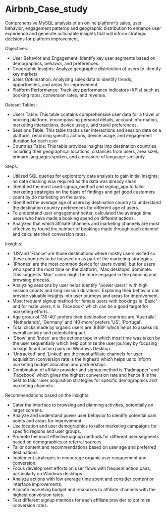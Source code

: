 # Airbnb_Case_study
Comprehensive MySQL analysis of an online platform's sales, user behavior, engagement patterns and geographic distribution to enhance user experience and generate actionable insights that will inform strategic decisions for platform improvement.

Objectives:

* User Behavior and Engagement: Identify key user segments based on demographics, behavior, and preferences.
* Geographic Insights: Analyze geographic distribution of users to identify key markets.
* Sales Optimization: Analyzing sales data to identify trends, opportunities, and areas for improvement.
* Platform Performance: Track key performance indicators (KPIs) such as booking rates, conversion rates, and revenue.

Dataset Tables:

* Users Table: This table contains comprehensive user data for a travel or booking platform, encompassing personal details, account information, marketing interactions, device usage, and travel preferences.
* Sessions Table: This table tracks user interactions and session data on a platform, recording specific actions, device usage, and engagement duration for each user.
* Countries Table: This table provides insights into destination countries, including their geographical locations, distances from users, area sizes, primary languages spoken, and a measure of language similarity.

Steps:
* Utilized SQL queries for exploratory data analysis to gain initial insights; no data cleaning was required as the data was already clean.
* Identified the most used signup_method and signup_app to tailor marketing strategies on the basis of findings and get good customers count by do marketing on the same.
* Identified the average age of users by destination country to understand the destination country preferences for different age of users.
* To understand user engagement better, calculated the average time users who have made a booking spend on different actions.
* Analyzed that which affiliate channels and marketing channels are most effective by found the number of bookings made through each channel and calculate their conversion rates.

Insights:
* 'US'and 'France' are those destinations where mostly users visited so these countries to be focused on as part of the marketing strategies.
* 'iPhones' are the most common device for users overall, but for users who spend the most time on the platform, 'Mac desktops' dominate. This suggests 'Mac' users might be more engaged in the planning and browsing process.
* Analyzing sessions by user helps identify "power users" with high session counts and long session durations. Exploring their behavior can provide valuable insights into user journeys and areas for improvement.
* Most frequent signup method for female users with bookings is 'Basic' and for male users, it is 'Facebook' which can be a good target for marketing efforts.
* Age group of '30-40' prefers their destination countries are 'Austraila', 'Netherlands', 'Germany' and '40-more' prefers 'US', 'Portugal'.
* Total clicks made by organic users are '8469' which helps to assess its overall activity and potential impact.
* 'Show' and 'Index' are the actions type in which most time was taken by the user sequentially which help optimize the user journey by focusing on significant action pairs on Windows Desktop.
* 'Untracked' and 'Linked' are the most affiliate channels for user acquisition (conversion rate is the highest) which helps us to inform marketing budget allocation and partnerships.
* Combination of affilate provider and signup method is 'Padmapper' and 'Facebook' which gives the highest conversion rate and hence it is the best to tailor user acquisition strategies for specific demographics and marketing channels.

Recommendations based on the insights:
* Cater the interface to browsing and planning activities, potentially on larger screens.
* Analyze and understand power user behavior to identify potential pain points and areas for improvement.
* Use location and user demographics to tailor marketing campaigns for specific regions and user groups.
* Promote the most effective signup methods for different user segments based on demographics or referral sources.
* Tailor content and recommendations based on user age and preferred destinations.
* Implement strategies to encourage organic user engagement and conversion.
* Focus development efforts on user flows with frequent action pairs, particularly on Windows desktops.
* Analyze actions with low average time spent and consider content or interface improvements.
* Allocate marketing budget and resources to affiliate channels with the highest conversion rates.
* Test different signup methods for each affiliate provider to optimize conversion rates.


